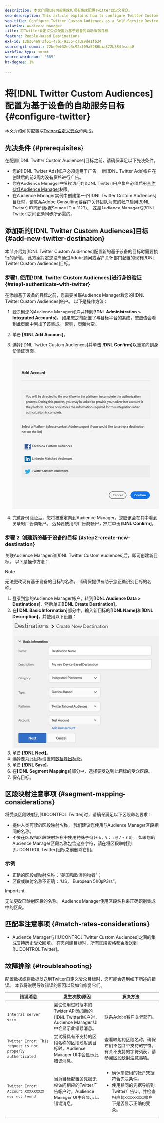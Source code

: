 ```yaml
---
description: 本文介绍如何为新集成和现有集成配置Twitter自定义受众。
seo-description: This article explains how to configure Twitter Custom Audiences for both new and existing integrations.
seo-title: Configure Twitter Custom Audiences as a Self-Service Device-Based Destination
solution: Audience Manager
title: 将Twitter自定义受众配置为基于设备的自助服务目标
feature: People-based Destinations
exl-id: 13b36469-3f61-47b1-9355-ca329de1fb24
source-git-commit: 72be9e032ec3c92cf09a5286baa872b884feaaa0
workflow-type: tm+mt
source-wordcount: '689'
ht-degree: 1%

---
```


# 将[!DNL Twitter Custom Audiences]配置为基于设备的自助服务目标 {#configure-twitter}

本文介绍如何配置与[Twitter自定义受众](https://business.twitter.com/en/help/campaign-setup/campaign-targeting/custom-audiences.html)的集成。

## 先决条件 {#prerequisites}

在配置[!DNL Twitter Custom Audiences]目标之前，请确保满足以下先决条件。

* 您的[!DNL Twitter Ads]帐户必须适用于广告。 新[!DNL Twitter Ads]帐户在创建后的前2周内没有资格进行广告。
* 您在Audience Manager中授权访问的[!DNL Twitter]用户帐户必须启用[合作伙伴Audience Manager](https://business.twitter.com/en/help/troubleshooting/multi-user-login-faq.html#accesslevels)权限。
* 在Audience Manager实例中创建第一个[!DNL Twitter Custom Audiences]目标时，请联系Adobe Consulting或客户关怀团队为您的帐户启用[!DNL Twitter] ID同步(数据Source ID = 1123)。 这是Audience Manager与[!DNL Twitter]之间正确同步所必需的。

## 添加新的[!DNL Twitter Custom Audiences]目标 {#add-new-twitter-destination}

本节介绍为[!DNL Twitter Custom Audiences]配置新的基于设备的目标时需要执行的步骤。 此方案假定您没有通过Adobe顾问或客户关怀部门配置的现有[!DNL Twitter Custom Audiences]目标。

### 步骤1. 使用[!DNL Twitter Custom Audiences]进行身份验证 {#step1-authenticate-with-twitter}

在添加基于设备的目标之前，您需要关联Audience Manager和您的[!DNL Twitter Custom Audiences]帐户。 以下是操作方法：

1. 登录到您的Audience Manager帐户并转到&#x200B;**[!DNL Administration > Integrated Accounts]**。 如果您之前配置了与目标平台的集成，您应该会看到此页面中列出了该集成。 否则，页面为空。
1. 单击 **[!DNL Add Account]**。
1. 选择[!DNL Twitter Custom Audiences]并单击&#x200B;**[!DNL Confirm]**&#x200B;以重定向到身份验证页面。

   ![集成平台](assets/dbd-integrated-platforms.png)

1. 完成身份验证后，您将被重定向到Audience Manager，您应该会在其中看到关联的广告商帐户。 选择要使用的广告商帐户，然后单击&#x200B;**[!DNL Confirm]**。

### 步骤 2. 创建新的基于设备的目标 {#step2-create-new-destination}

关联Audience Manager和[!DNL Twitter Custom Audiences]后，即可创建新目标。 以下是操作方法：

>[!NOTE]
>
>无法更改现有基于设备的目标的名称。 请确保提供有助于您正确识别目标的名称。

1. 登录到您的Audience Manager帐户，转到&#x200B;**[!DNL Audience Data > Destinations]**，然后单击&#x200B;**[!DNL Create Destination]**。
1. 在&#x200B;**[!DNL Basic Information]**&#x200B;部分中，输入新目标的&#x200B;**[!DNL Name]**&#x200B;和&#x200B;**[!DNL Description]**，并使用以下设置：![设置](assets/dbd-new-basic.png)
1. 单击 **[!DNL Next]**。
1. 选择要为此目标设置的[数据导出标签](/help/using/features/data-export-controls.md#controls-labels)。
1. 单击 **[!DNL Save]**。
1. 在&#x200B;**[!DNL Segment Mappings]**&#x200B;部分中，选择要发送到此目标的受众区段。
1. 保存目标。

## 区段映射注意事项 {#segment-mapping-considerations}

将受众区段映射到[!UICONTROL Twitter]时，请确保满足以下区段命名要求：

* 提供人类可读的区段映射名称。 我们建议您使用与Audience Manager区段相同的名称。
* 不要在区段和区段映射名称中使用特殊字符(`+` `&` `,` `%` `:` `;` `@` `/` `=` `?` `$`)。 如果您的Audience Manager区段名称包含这些字符，请在将区段映射到[!UICONTROL Twitter]目标之前删除它们。

### 示例

* 正确的区段或映射名称：“美国和欧洲购物者”；
* 区段或映射名称不正确：“US， European 5h0pP3rs”。

>[!IMPORTANT]
>
>无法更改已映射区段的名称。 Audience Manager使用区段名称来正确识别集成中的区段。

## 匹配率注意事项 {#match-rates-considerations}

* Audience Manager与[!UICONTROL Twitter Custom Audiences]之间的集成支持历史受众回填。 在您创建目标时，所有区段资格都会发送到[!UICONTROL Twitter]。

## 故障排除 {#troubleshooting}

配置数据或将数据发送到Twitter自定义受众目标时，您可能会遇到如下所述的错误。 本节将说明导致错误的原因以及如何修复它们。

| 错误消息 | 发生次数/原因 | 解决方法 |
|---|---|---|
| `Internal server error` | 尝试使用过时版本的Twitter API添加新的[!DNL Twitter]帐户时，Audience Manager UI中会显示此错误消息。 | 联系Adobe客户关怀部门。 |
| `Twitter Error: This request is not properly authenticated` | 尝试将具有不支持的区段名称的区段映射到目标时，Audience Manager UI中会显示此错误消息。 | 查看映射的区段名称，确保它们不包含不支持的字符。 有关不支持的字符列表，请参阅[区段映射注意事项](#segment-mapping-considerations)。 |
| `Twitter Error: Account XXXXXXXXX was not found` | 当为目标配置的凭据无权访问相应的Twitter广告帐户时，Audience Manager UI中会显示此错误消息。 | <ul><li>确保您使用的帐户凭据符合[先决条件](#prerequisites)。</li><li>使用相同的凭据导航到Twitter广告UI，并检查相应的`XXXXXXXXX`帐户下是否显示正确的受众。 </li></ul> |